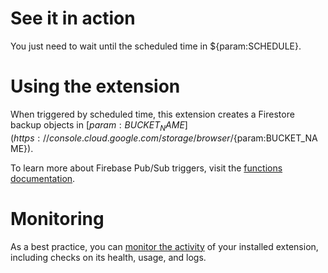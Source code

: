 # See it in action

You just need to wait until the scheduled time in ${param:SCHEDULE}.

# Using the extension

When triggered by scheduled time, this extension creates a Firestore backup objects in [${param:BUCKET_NAME}](https://console.cloud.google.com/storage/browser/${param:BUCKET_NAME}).

To learn more about Firebase Pub/Sub triggers, visit the [functions documentation](https://firebase.google.com/docs/functions/pubsub-events?gen=2nd).

# Monitoring

As a best practice, you can [monitor the activity](https://firebase.google.com/docs/extensions/manage-installed-extensions#monitor) of your installed extension, including checks on its health, usage, and logs.
